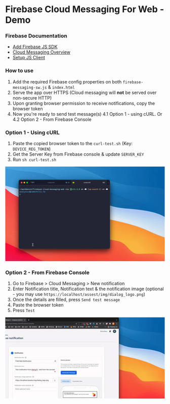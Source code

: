 # Firebase Cloud Messaging For Web - Demo

### Firebase Documentation

- [Add Firebase JS SDK]
- [Cloud Messaging Overview]
- [Setup JS Client]

### How to use

1. Add the required Firebase config properties on both `firebase-messaging-sw.js` & `index.html`
2. Serve the app over HTTPS (Cloud messaging will **not** be served over non-secure HTTP)
3. Upon granting browser permission to receive notifications, copy the browser token
4. Now you're ready to send test message(s)
   4.1 Option 1 - using cURL. Or
   4.2 Option 2 - From Firebase Console

### Option 1 - Using cURL

1. Paste the copied browser token to the `curl-test.sh` (Key: `DEVICE_REG_TOKEN`)
2. Get the Server Key from Firebase console & update `SERVER_KEY`
3. Run `sh curl-test.sh`

![Send message using cURL](/assets/img/demo-curl.gif)

### Option 2 - From Firebase Console

1. Go to Firebase > Cloud Messaging > New notification
2. Enter Notification title, Notification text & the notification image (optional - you may use `https://localhost/assest/img/dialog_logo.png`)
3. Once the details are filled, press `Send test message`
4. Paste the browser token
5. Press `Test`

![Send message from Firebase Console](/assets/img/demo-fbc.gif)

[//]: # "These are reference links used in the body of this note and get stripped out when the markdown processor does its job. There is no need to format nicely because it shouldn't be seen. Thanks SO - http://stackoverflow.com/questions/4823468/store-comments-in-markdown-syntax"
[cloud messaging overview]: https://firebase.google.com/docs/cloud-messaging
[setup js client]: https://firebase.google.com/docs/cloud-messaging/js/client
[add firebase js sdk]: https://firebase.google.com/docs/web/setup
